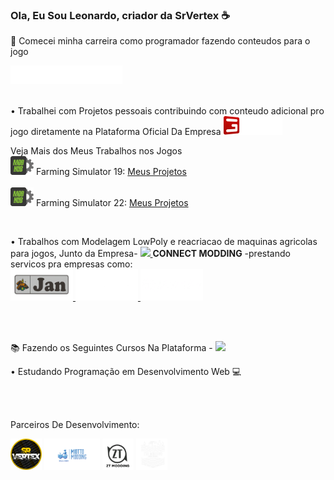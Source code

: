 ### Ola, Eu Sou Leonardo, criador da SrVertex :coffee:

:high_brightness: Comecei minha carreira como programador fazendo conteudos para o jogo

<a href="https://www.farming-simulator.com/index.php?lang=en&country=pt">
 <img height="30"   src="FS22_1c_long_white.png">
</a>

<br>
<br>

• Trabalhei com Projetos pessoais contribuindo com conteudo adicional pro jogo diretamente na Plataforma Oficial Da Empresa 
<a href="https://www.giants-software.com">
 <img height="30" src="logo.png"/>
</a>

Veja Mais dos Meus Trabalhos nos Jogos 
<br>
<img height="30" src="modHubLogo_4c.png"/> Farming Simulator 19:
<a href="https://www.farming-simulator.com/mods.php?lang=en&country=pt&title=fs2019&filter=org&org_id=168574&page=0">Meus Projetos</a><br>
<br>
<img height="30" src="modHubLogo_4c.png"/> Farming Simulator 22:
<a href="https://www.farming-simulator.com/mods.php?lang=en&country=pt&title=fs2022&filter=org&org_id=168574&page=0">Meus Projetos</a><br>

 

<br>






• Trabalhos com Modelagem LowPoly e reacriacao de maquinas agricolas para jogos, Junto da Empresa-
<a href="https://www.connectmodding.com">
 <img height="30"   src="https://scontent-gru1-1.xx.fbcdn.net/v/t39.30808-6/316280057_3259828594276257_7293604540288258763_n.jpg?_nc_cat=104&ccb=1-7&_nc_sid=09cbfe&_nc_eui2=AeFYKCag7fNIwAC7vPY8eHpWU9ZKPa0A3uFT1ko9rQDe4WTkhjy1yHhs0bwaC5EOaM7R_T_cXFjZwnk8P6V3yy6j&_nc_ohc=LXQkUlISzAcAX_b2gpm&_nc_ht=scontent-gru1-1.xx&oh=00_AfANFb2yYsLGkgcLXgiGjSuU9_NScz3k8jxn-d3u6NJpKA&oe=63B6D9E6">
</a>  **CONNECT MODDING**
-prestando servicos pra empresas como:
<br>
<a href="https://www.jan.com.br">
 <img height="50"   src="jan.png">
</a>
<a href="https://piccin.com.br">
 <img height="50" src="piccin.png">
</a>
<a href="https://jacto.com">
 <img height="50"   src="jacto.png">
</a>

<br>
<br>

:books: Fazendo os Seguintes Cursos Na Plataforma - <a href="https://www.udemy.com">
 <img height="30"   src="https://www.udemy.com/staticx/udemy/images/v7/logo-udemy-inverted.svg">
</a>

• Estudando Programação em Desenvolvimento Web :computer:

<br>
<br>


Parceiros De Desenvolvimento:

<img height="50" src="SrVertex_LOWRESOLUTION.png"> <img height="50" src="MiottoLOGO.png"> <img height="50" src="ZtModding.png"> <img height="50" src="TiikModding.png">






